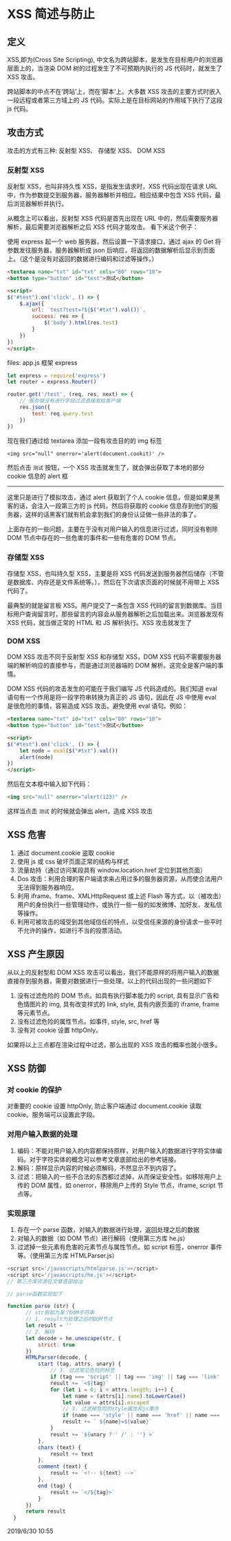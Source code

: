 # XSS 简述与防止

## 定义

XSS,即为(Cross Site Scripting), 中文名为跨站脚本，是发生在目标用户的浏览器层面上的，当渲染 DOM 树的过程发生了不可预期内执行的 JS 代码时，就发生了 XSS 攻击。

跨站脚本的中点不在‘跨站’上，而在‘脚本’上。大多数 XSS 攻击的主要方式时嵌入一段远程或者第三方域上的 JS 代码。实际上是在目标网站的作用域下执行了这段 js 代码。

## 攻击方式

攻击的方式有三种: 反射型 XSS、 存储型 XSS、 DOM XSS

### 反射型 XSS

反射型 XSS，也叫非持久性 XSS，是指发生请求时，XSS 代码出现在请求 URL 中，作为参数提交到服务器，服务器解析并相应。相应结果中包含 XSS 代码，最后浏览器解析并执行。

从概念上可以看出，反射型 XSS 代码是首先出现在 URL 中的，然后需要服务器解析，最后需要浏览器解析之后 XSS 代码才能攻击。 看下米这个例子：

使用 express 起一个 web 服务器，然后设置一下请求接口，通过 ajax 的 Get 将参数发往服务器，服务器解析成 json 后响应，将返回的数据解析后显示到页面上。（这个是没有对返回的数据进行编码和过滤等操作。）

```html
<textarea name="txt" id="txt" cols="80" rows="10">
<button type="button" id="test">测试</button>

<script>
$("#test").on('click', () => {
    $.ajax({
        url: `test?test=?${$("#txt").val()}`,
        success: res => {
            $('body').html(res.test)
        }
    })
})
</script>
```

files: app.js 框架 express

```js
let express = require('express')
let router = express.Router()

router.get('/test', (req, res, next) => {
	// 服务端没有进行字段过滤直接发给客户端
	res.json({
		test: req.query.test
	})
})
```

现在我们通过给 textarea 添加一段有攻击目的的 img 标签

`<img src="null" onerror='alert(document.cookit)' />`

然后点击 `测试` 按钮，一个 XSS 攻击就发生了，就会弹出获取了本地的部分 cookie 信息的 alert 框

---

这里只是进行了模拟攻击，通过 alert 获取到了个人 cookie 信息，但是如果是黑客的话，会注入一段第三方的 js 代码，然后将获取的 cookie 信息存到他们的服务器，这样的话黑客们就有机会拿到我们的身份认证做一些非法的事了。

上面存在的一些问题，主要在于没有对用户输入的信息进行过滤，同时没有剔除 DOM 节点中存在的一些危害的事件和一些有危害的 DOM 节点。

### 存储型 XSS

存储型 XSS，也叫持久型 XSS，主要是将 XSS 代码发送到服务器然后储存（不管是数据库、内存还是文件系统等。），然后在下次请求页面的时候就不用带上 XSS 代码了。

最典型的就是留言板 XSS。用户提交了一条包含 XSS 代码的留言到数据库。当目标用户查询留言时，那些留言的内容会从服务器解析之后加载出来。浏览器发现有 XSS 代码，就当做正常的 HTML 和 JS 解析执行。XSS 攻击就发生了

### DOM XSS

DOM XSS 攻击不同于反射型 XSS 和存储型 XSS，DOM XSS 代码不需要服务器端的解析响应的直接参与，而是通过浏览器端的 DOM 解析。这完全是客户端的事情。

DOM XSS 代码的攻击发生的可能在于我们编写 JS 代码造成的。我们知道 eval 语句有一个作用是将一段字符串转换为真正的 JS 语句，因此在 JS 中使用 eval 是很危险的事情，容易造成 XSS 攻击。避免使用 eval 语句。例如：

```html
<textarea name="txt" id="txt" cols="80" rows="10">
<button type="button" id="test">测试</button>

<script>
$("#test").on('click', () => {
    let node = eval($("#txt").val())
    alert(node)
})
</script>
```

然后在文本框中输入如下代码：

```html
<img src="null" onerror="alert(123)" />
```

这样当点击 `测试` 的时候就会弹出 alert，造成 XSS 攻击

## XSS 危害

1. 通过 document.cookie 盗取 cookie
1. 使用 js 或 css 破坏页面正常的结构与样式
1. 流量劫持（通过访问某段具有 window.location.href 定位到其他页面）
1. Dos 攻击：利用合理的客户端请求来占用过多的服务器资源，从而使合法用户无法得到服务器响应。
1. 利用 iframe、frame、XMLHttpRequest 或上述 Flash 等方式，以（被攻击）用户的身份执行一些管理动作，或执行一些一般的如发微博、加好友、发私信等操作。
1. 利用可被攻击的域受到其他域信任的特点，以受信任来源的身份请求一些平时不允许的操作，如进行不当的投票活动。

## XSS 产生原因

从以上的反射型和 DOM XSS 攻击可以看出，我们不能原样的将用户输入的数据直接存到服务器，需要对数据进行一些处理。以上的代码出现的一些问题如下

1. 没有过滤危险的 DOM 节点。如具有执行脚本能力的 script, 具有显示广告和色情图片的 img, 具有改变样式的 link, style, 具有内嵌页面的 iframe, frame 等元素节点。
1. 没有过滤危险的属性节点。如事件, style, src, href 等
1. 没有对 cookie 设置 httpOnly。

如果将以上三点都在渲染过程中过滤，那么出现的 XSS 攻击的概率也就小很多。

## XSS 防御

### 对 cookie 的保护

对重要的 cookie 设置 httpOnly, 防止客户端通过 document.cookie 读取 cookie。服务端可以设置此字段。

### 对用户输入数据的处理

1. 编码：不能对用户输入的内容都保持原样，对用户输入的数据进行字符实体编码。对于字符实体的概念可以参考文章底部给出的参考链接。
1. 解码：原样显示内容的时候必须解码，不然显示不到内容了。
1. 过滤：把输入的一些不合法的东西都过滤掉，从而保证安全性。如移除用户上传的 DOM 属性，如 onerror，移除用户上传的 Style 节点，iframe, script 节点等。

### 实现原理

1. 存在一个 parse 函数，对输入的数据进行处理，返回处理之后的数据
1. 对输入的数据（如 DOM 节点）进行解码（使用第三方库 he.js）
1. 过滤掉一些元素有危害的元素节点与属性节点。如 script 标签，onerror 事件等。（使用第三方库 HTMLParser.js）

```js
<script src='/javascripts/htmlparse.js'></script>
<script src='/javascripts/he.js'></script>
// 第三方库资源在文章底部给出

// parse函数实现如下

function parse (str) {
      // str假如为某个DOM字符串
      // 1. result为处理之后的DOM节点
      let result = ''
      // 2. 解码
      let decode = he.unescape(str, {
          strict: true
      })
      HTMLParser(decode, {
          start (tag, attrs, unary) {
              // 3. 过滤常见危险的标签
              if (tag === 'script' || tag === 'img' || tag === 'link' || tag === 'style' || tag === 'iframe' || tag === 'frame') return
              result += `<${tag}`
              for (let i = 0; i < attrs.length; i++) {
                  let name = (attrs[i].name).toLowerCase()
                  let value = attrs[i].escaped
                  // 3. 过滤掉危险的style属性和js事件
                  if (name === 'style' || name === 'href' || name === 'src' || ~name.indexOf('on')) continue
                  result += ` ${name}=${value}`
              }
              result += `${unary ? ' /' : ''} >`
          },
          chars (text) {
              result += text
          },
          comment (text) {
              result += `<!-- ${text} -->`
          },
          end (tag) {
              result += `</${tag}>`
          }
      })
      return result
  }
```

<article-info weather="qing" mood="kaixin1">2019/6/30 10:55</article-info>
